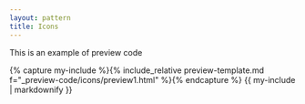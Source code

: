 ```yaml
---
layout: pattern
title: Icons
---
```


This is an example of preview code

{% capture my-include %}{% include_relative preview-template.md f="_preview-code/icons/preview1.html" %}{% endcapture %}
{{ my-include | markdownify }}


